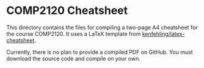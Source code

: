 # COMP2120 Cheatsheet

This directory contains the files for compiling a two-page A4 cheatsheet for the course
COMP2120. It uses a LaTeX template from
[kenfehling/latex-cheatsheet](https://github.com/kenfehling/latex-cheatsheet).

Currently, there is no plan to provide a compiled PDF on GitHub.
You must download the source code and compile on your own.